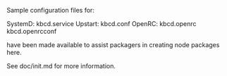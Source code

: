 Sample configuration files for:

SystemD: kbcd.service
Upstart: kbcd.conf
OpenRC:  kbcd.openrc
         kbcd.openrcconf

have been made available to assist packagers in creating node packages here.

See doc/init.md for more information.

